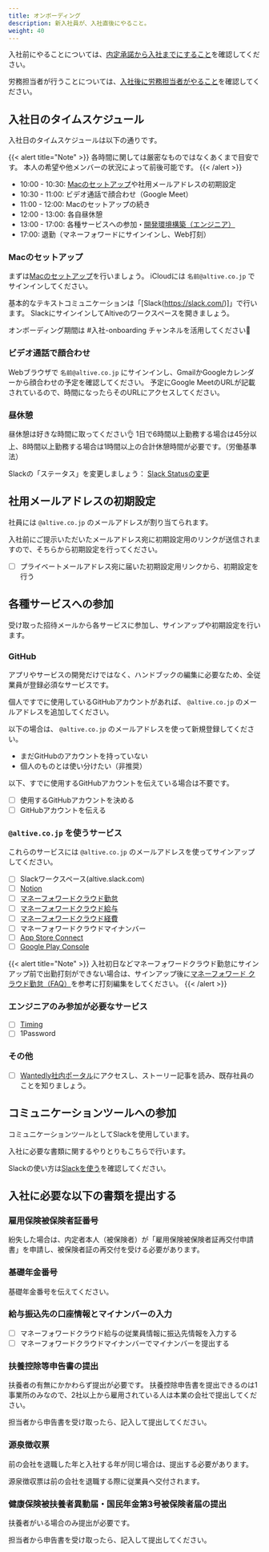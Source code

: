 ```yaml
---
title: オンボーディング
description: 新入社員が、入社直後にやること。
weight: 40
---
```

入社前にやることについては、[内定承諾から入社までにすること](/recruit/before_joining)を確認してください。

労務担当者が行うことについては、[入社後に労務担当者がやること](/recruit/after_joining)を確認してください。

## 入社日のタイムスケジュール
入社日のタイムスケジュールは以下の通りです。

{{< alert title="Note" >}}
各時間に関しては厳密なものではなくあくまで目安です。
本人の希望や他メンバーの状況によって前後可能です。
{{< /alert >}}

- 10:00 - 10:30: [Macのセットアップ](/onboarding/computer/)や社用メールアドレスの初期設定
- 10:30 - 11:00: ビデオ通話で顔合わせ（Google Meet）
- 11:00 - 12:00: Macのセットアップの続き
- 12:00 - 13:00: 各自昼休憩
- 13:00 - 17:00: 各種サービスへの参加・[開発環境構築（エンジニア）](/engineering/setup/)
- 17:00: 退勤（マネーフォワードにサインインし、Web打刻）

### Macのセットアップ
まずは[Macのセットアップ](/onboarding/computer/)を行いましょう。
iCloudには `名前@altive.co.jp` でサインインしてください。

基本的なテキストコミュニケーションは「[Slack(https://slack.com/)]」で行います。
SlackにサインインしてAltiveのワークスペースを開きましょう。

オンボーディング期間は #入社-onboarding チャンネルを活用してください🚀

### ビデオ通話で顔合わせ
Webブラウザで `名前@altive.co.jp` にサインインし、GmailかGoogleカレンダーから顔合わせの予定を確認してください。
予定にGoogle MeetのURLが記載されているので、時間になったらそのURLにアクセスしてください。

### 昼休憩
昼休憩は好きな時間に取ってください👌
1日で6時間以上勤務する場合は45分以上、8時間以上勤務する場合は1時間以上の合計休憩時間が必要です。（労働基準法）

Slackの「ステータス」を変更しましょう：
[Slack Statusの変更](/communication/slack-status/)

## 社用メールアドレスの初期設定
社員には `@altive.co.jp` のメールアドレスが割り当てられます。

入社前にご提示いただいたメールアドレス宛に初期設定用のリンクが送信されますので、そちらから初期設定を行ってください。

- [ ] プライベートメールアドレス宛に届いた初期設定用リンクから、初期設定を行う

## 各種サービスへの参加
受け取った招待メールから各サービスに参加し、サインアップや初期設定を行います。

### GitHub
アプリやサービスの開発だけではなく、ハンドブックの編集に必要なため、全従業員が登録必須なサービスです。

個人ですでに使用しているGitHubアカウントがあれば、 `@altive.co.jp` のメールアドレスを追加してください。

以下の場合は、 `@altive.co.jp` のメールアドレスを使って新規登録してください。
- まだGitHubのアカウントを持っていない
- 個人のものとは使い分けたい（非推奨）

以下、すでに使用するGitHubアカウントを伝えている場合は不要です。

- [ ] 使用するGitHubアカウントを決める
- [ ] GitHubアカウントを伝える

### `@altive.co.jp` を使うサービス
これらのサービスには `@altive.co.jp` のメールアドレスを使ってサインアップしてください。

- [ ] Slackワークスペース(altive.slack.com)
- [ ] [Notion](https://www.notion.so/altive)
- [ ] [マネーフォワードクラウド勤怠](https://attendance.moneyforward.com/my_page)
- [ ] [マネーフォワードクラウド給与](https://payroll.moneyforward.com/)
- [ ] [マネーフォワードクラウド経費](https://expense.moneyforward.com/)
- [ ] マネーフォワードクラウドマイナンバー
- [ ] [App Store Connect](https://appstoreconnect.apple.com)
- [ ] [Google Play Console](https://play.google.com/console/u/0/developers/8507323661724667240)

{{< alert title="Note" >}}
入社初日などマネーフォワードクラウド勤怠にサインアップ前で出勤打刻ができない場合は、サインアップ後に[マネーフォワード クラウド勤怠（FAQ）](https://biz.moneyforward.com/support/attendance/faq/timestamp-faq/timestamp1.html)を参考に打刻編集をしてください。
{{< /alert >}}


### エンジニアのみ参加が必要なサービス
- [ ] [Timing](https://web.timingapp.com)
- [ ] 1Password

### その他
- [ ] [Wantedly社内ポータル](https://www.wantedly.com/companies/altive)にアクセスし、ストーリー記事を読み、既存社員のことを知りましょう。

## コミュニケーションツールへの参加
コミュニケーションツールとしてSlackを使用しています。

入社に必要な書類に関するやりとりもこちらで行います。

Slackの使い方は[Slackを使う](/onboarding/slack/)を確認してください。


## 入社に必要な以下の書類を提出する

### 雇用保険被保険者証番号
紛失した場合は、内定者本人（被保険者）が「雇用保険被保険者証再交付申請書」を申請し、被保険者証の再交付を受ける必要があります。

### 基礎年金番号
基礎年金番号を伝えてください。

### 給与振込先の口座情報とマイナンバーの入力
- [ ] マネーフォワードクラウド給与の従業員情報に振込先情報を入力する
- [ ] マネーフォワードクラウドマイナンバーでマイナンバーを提出する

### 扶養控除等申告書の提出
扶養者の有無にかかわらず提出が必要です。
扶養控除申告書を提出できるのは1事業所のみなので、2社以上から雇用されている人は本業の会社で提出してください。

担当者から申告書を受け取ったら、記入して提出してください。

### 源泉徴収票
前の会社を退職した年と入社する年が同じ場合は、提出する必要があります。

源泉徴収票は前の会社を退職する際に従業員へ交付されます。

### 健康保険被扶養者異動届・国民年金第3号被保険者届の提出
扶養者がいる場合のみ提出が必要です。

担当者から申告書を受け取ったら、記入して提出してください。
